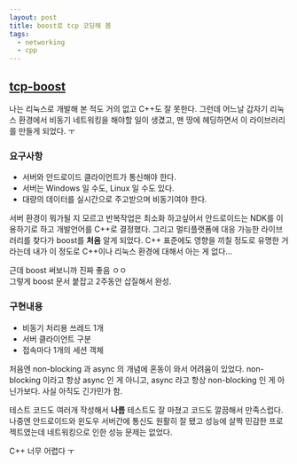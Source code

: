 ```yaml
---
layout: post
title: boost로 tcp 코딩해 봄 
tags:
  - networking
  - cpp
---
```


## [tcp-boost](https://github.com/llenok/tcp-boost)

나는 리눅스로 개발해 본 적도 거의 없고 C++도 잘 못한다. 그런데 어느날 갑자기 리눅스 환경에서 비동기 네트워킹을 해야할 일이 생겼고, 맨 땅에 헤딩하면서 이 라이브러리를 만들게 되었다. ㅜ  

### 요구사항
- 서버와 안드로이드 클라이언트가 통신해야 한다.
- 서버는 Windows 일 수도, Linux 일 수도 있다.
- 대량의 데이터를 실시간으로 주고받으며 비동기여야 한다.

서버 환경이 뭐가될 지 모르고 반복작업은 최소화 하고싶어서 안드로이드는 NDK를 이용하기로 하고 개발언어를 C++로 결정했다. 그리고 멀티플랫폼에 대응 가능한 라이브러리를 찾다가 boost를 **처음** 알게 되었다. C++ 표준에도 영향을 끼칠 정도로 유명한 거라는데 내가 이 정도로 C++이나 리눅스 환경에 대해서 아는 게 없다...  

근데 boost 써보니까 진짜 좋음 ㅇㅇ  
그렇게 boost 문서 붙잡고 2주동안 삽질해서 완성.  

### 구현내용
- 비동기 처리용 쓰레드 1개
- 서버 클라이언트 구분
- 접속마다 1개의 세션 객체

처음엔 non-blocking 과 async 의 개념에 혼동이 와서 어려움이 있었다. non-blocking 이라고 항상 async 인 게 아니고, async 라고 항상 non-blocking 인 게 아닌가보다. 사실 아직도 긴가민가 함.  

테스트 코드도 여러개 작성해서 **나름** 테스트도 잘 마쳤고 코드도 깔끔해서 만족스럽다. 나중엔 안드로이드와 윈도우 서버간에 통신도 원활히 잘 됐고 성능에 살짝 민감한 프로젝트였는데 네트워킹으로 인한 성능 문제는 없었다.  

C++ 너무 어렵다 ㅜ
